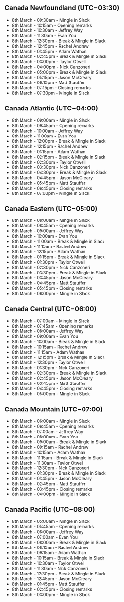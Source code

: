 ## Canada Newfoundland (UTC−03:30)

- 8th March - 09:30am - Mingle in Slack
- 8th March - 10:15am - Opening remarks
- 8th March - 10:30am - Jeffrey Way
- 8th March - 11:30am - Evan You
- 8th March - 12:30pm - Break & Mingle in Slack
- 8th March - 12:45pm - Rachel Andrew
- 8th March - 01:45pm - Adam Wathan
- 8th March - 02:45pm - Break & Mingle in Slack
- 8th March - 03:00pm - Taylor Otwell
- 8th March - 04:00pm - Nick Canzoneri
- 8th March - 05:00pm - Break & Mingle in Slack
- 8th March - 05:15pm - Jason McCreary
- 8th March - 06:15pm - Matt Stauffer
- 8th March - 07:15pm - Closing remarks
- 8th March - 07:30pm - Mingle in Slack

## Canada Atlantic (UTC−04:00)

- 8th March - 09:00am - Mingle in Slack
- 8th March - 09:45am - Opening remarks
- 8th March - 10:00am - Jeffrey Way
- 8th March - 11:00am - Evan You
- 8th March - 12:00pm - Break & Mingle in Slack
- 8th March - 12:15pm - Rachel Andrew
- 8th March - 01:15pm - Adam Wathan
- 8th March - 02:15pm - Break & Mingle in Slack
- 8th March - 02:30pm - Taylor Otwell
- 8th March - 03:30pm - Nick Canzoneri
- 8th March - 04:30pm - Break & Mingle in Slack
- 8th March - 04:45pm - Jason McCreary
- 8th March - 05:45pm - Matt Stauffer
- 8th March - 06:45pm - Closing remarks
- 8th March - 07:00pm - Mingle in Slack

## Canada Eastern (UTC−05:00)

- 8th March - 08:00am - Mingle in Slack
- 8th March - 08:45am - Opening remarks
- 8th March - 09:00am - Jeffrey Way
- 8th March - 10:00am - Evan You
- 8th March - 11:00am - Break & Mingle in Slack
- 8th March - 11:15am - Rachel Andrew
- 8th March - 12:15pm - Adam Wathan
- 8th March - 01:15pm - Break & Mingle in Slack
- 8th March - 01:30pm - Taylor Otwell
- 8th March - 02:30pm - Nick Canzoneri
- 8th March - 03:30pm - Break & Mingle in Slack
- 8th March - 03:45pm - Jason McCreary
- 8th March - 04:45pm - Matt Stauffer
- 8th March - 05:45pm - Closing remarks
- 8th March - 06:00pm - Mingle in Slack

## Canada Central (UTC−06:00)

- 8th March - 07:00am - Mingle in Slack
- 8th March - 07:45am - Opening remarks
- 8th March - 08:00am - Jeffrey Way
- 8th March - 09:00am - Evan You
- 8th March - 10:00am - Break & Mingle in Slack
- 8th March - 10:15am - Rachel Andrew
- 8th March - 11:15am - Adam Wathan
- 8th March - 12:15pm - Break & Mingle in Slack
- 8th March - 12:30pm - Taylor Otwell
- 8th March - 01:30pm - Nick Canzoneri
- 8th March - 02:30pm - Break & Mingle in Slack
- 8th March - 02:45pm - Jason McCreary
- 8th March - 03:45pm - Matt Stauffer
- 8th March - 04:45pm - Closing remarks
- 8th March - 05:00pm - Mingle in Slack

## Canada Mountain (UTC−07:00)

- 8th March - 06:00am - Mingle in Slack
- 8th March - 06:45am - Opening remarks
- 8th March - 07:00am - Jeffrey Way
- 8th March - 08:00am - Evan You
- 8th March - 09:00am - Break & Mingle in Slack
- 8th March - 09:15am - Rachel Andrew
- 8th March - 10:15am - Adam Wathan
- 8th March - 11:15am - Break & Mingle in Slack
- 8th March - 11:30am - Taylor Otwell
- 8th March - 12:30pm - Nick Canzoneri
- 8th March - 01:30pm - Break & Mingle in Slack
- 8th March - 01:45pm - Jason McCreary
- 8th March - 02:45pm - Matt Stauffer
- 8th March - 03:45pm - Closing remarks
- 8th March - 04:00pm - Mingle in Slack

## Canada Pacific (UTC−08:00)

- 8th March - 05:00am - Mingle in Slack
- 8th March - 05:45am - Opening remarks
- 8th March - 06:00am - Jeffrey Way
- 8th March - 07:00am - Evan You
- 8th March - 08:00am - Break & Mingle in Slack
- 8th March - 08:15am - Rachel Andrew
- 8th March - 09:15am - Adam Wathan
- 8th March - 10:15am - Break & Mingle in Slack
- 8th March - 10:30am - Taylor Otwell
- 8th March - 11:30am - Nick Canzoneri
- 8th March - 12:30pm - Break & Mingle in Slack
- 8th March - 12:45pm - Jason McCreary
- 8th March - 01:45pm - Matt Stauffer
- 8th March - 02:45pm - Closing remarks
- 8th March - 03:00pm - Mingle in Slack
